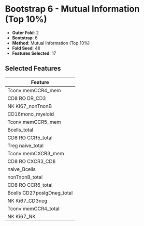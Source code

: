 # Bootstrap 6 - Mutual Information (Top 10%)

- **Outer Fold**: 2
- **Bootstrap**: 6
- **Method**: Mutual Information (Top 10%)
- **Fold Seed**: 48
- **Features Selected**: 17

## Selected Features

| Feature |
|---------|
| Tconv memCCR4_mem |
| CD8 RO DR_CD3 |
| NK Ki67_nonTnonB |
| CD16mono_myeloid |
| Tconv memCCR5_mem |
| Bcells_total |
| CD8 RO CCR5_total |
| Treg naive_total |
| Tconv memCXCR3_mem |
| CD8 RO CXCR3_CD8 |
| naive_Bcells |
| nonTnonB_total |
| CD8 RO CCR6_total |
| Bcells CD27posIgDneg_total |
| NK Ki67_CD3neg |
| Tconv memCCR4_total |
| NK Ki67_NK |
